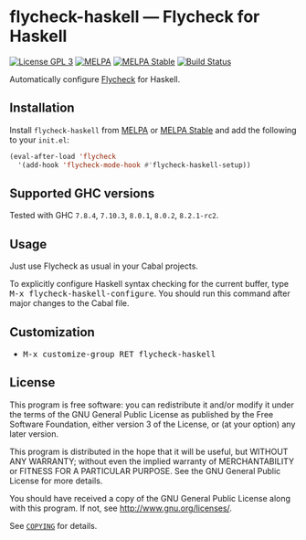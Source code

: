 flycheck-haskell — Flycheck for Haskell
=======================================

[![License GPL 3][badge-license]][copying]
[![MELPA][badge-melpa]](http://melpa.org/#/flycheck-haskell)
[![MELPA Stable][badge-melpa-stable]](http://stable.melpa.org/#/flycheck-haskell)
[![Build Status][badge-travis]](https://travis-ci.org/flycheck/flycheck-haskell)

Automatically configure [Flycheck][] for Haskell.

Installation
------------

Install `flycheck-haskell` from [MELPA][] or [MELPA Stable][] and add the
following to your `init.el`:

```cl
(eval-after-load 'flycheck
  '(add-hook 'flycheck-mode-hook #'flycheck-haskell-setup))
```

Supported GHC versions
----------------------

Tested with GHC `7.8.4`, `7.10.3`, `8.0.1`, `8.0.2`, `8.2.1-rc2`.

Usage
-----

Just use Flycheck as usual in your Cabal projects.

To explicitly configure Haskell syntax checking for the current buffer, type
<kbd>M-x flycheck-haskell-configure</kbd>.  You should run this command after
major changes to the Cabal file.

Customization
-------------

- <kbd>M-x customize-group RET flycheck-haskell</kbd>

License
-------

This program is free software: you can redistribute it and/or modify it under
the terms of the GNU General Public License as published by the Free Software
Foundation, either version 3 of the License, or (at your option) any later
version.

This program is distributed in the hope that it will be useful, but WITHOUT ANY
WARRANTY; without even the implied warranty of MERCHANTABILITY or FITNESS FOR A
PARTICULAR PURPOSE.  See the GNU General Public License for more details.

You should have received a copy of the GNU General Public License along with
this program.  If not, see http://www.gnu.org/licenses/.

See [`COPYING`][copying] for details.

[badge-license]: https://img.shields.io/badge/license-GPL_3-green.svg?dummy
[COPYING]: https://github.com/flycheck/flycheck-haskell/blob/master/COPYING
[badge-melpa]: http://melpa.org/packages/flycheck-haskell-badge.svg
[badge-melpa-stable]: http://stable.melpa.org/packages/flycheck-haskell-badge.svg
[badge-travis]: https://travis-ci.org/flycheck/flycheck-haskell.svg?branch=master
[Flycheck]: https://www.flycheck.org
[Cask]: https://github.com/cask/cask
[MELPA]: http://melpa.org
[MELPA Stable]: http://stable.melpa.org
